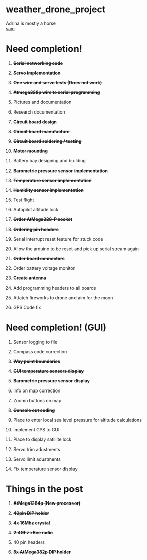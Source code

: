 weather_drone_project
=====================

Adrina is mostly a horse<br>
<a href="http://i.imgur.com/aZDeAyF.png">sam</a>

Need completion!
================

1)  **~~Serial networking code~~**

2)  **~~Servo implementation~~**

3)  **~~One wire and servo tests (Does not work)~~**

4)  **~~Atmega328p wire to serial programming~~**

5)  Pictures and documentation

6)  Research documentation

7)  **~~Circuit board design~~**

8)  **~~Circuit board manufacture~~**

9)  **~~Circuit board soldering / testing~~**

10) **~~Motor mounting~~**

11) Battery bay designing and building

12) **~~Barometric pressure sensor implementation~~**

13) **~~Temperature sensor implementation~~**

14) **~~Humidity sensor implementation~~**

15) Test flight

16) Autopilot altitude lock

17) **~~Order AtMega328-P socket~~**

18) **~~Ordering pin headers~~**

19) Serial interrupt reset feature for stuck code

20) Allow the arduino to be reset and pick up serial stream again

21) **~~Order board connectors~~**

22) Order battery voltage monitor

23) **~~Create antenna~~**

24) Add programming headers to all boards

25) Attatch fireworks to drone and aim for the moon

26) GPS Code fix

Need completion! (GUI)
=======================

1)  Sensor logging to file

2)  Compass code correction

3)  **~~Way point boundaries~~**

4)  **~~GUI temperature sensors display~~**

5)  **~~Barometric pressure sensor display~~**

6)  Info on map correction

7)  Zoomn buttons on map

8)  **~~Console out coding~~**

9)  Place to enter local sea level pressure for altitude calculations

10) Implement GPS to GUI

11) Place to display satillite lock

12) Servo trim adustments 

13) Servo limit adustments

14) Fix temperature sensor display

Things in the post
===================

1)  **~~AtMega1284p (New processor)~~**

2)  **~~40pin DIP holder~~**

3)  **~~4x 16Mhz crystal~~**

4)  **~~2.4Ghz xBee radio~~**

5)  40 pin headers

6) **~~5x AtMega382p DIP holder~~**
